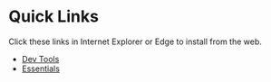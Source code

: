 Quick Links
===========

Click these links in Internet Explorer or Edge to install from the web.

* [Dev Tools](http://boxstarter.org/package/nr/url?https://github.com/Simon-Campbell/machine-scripts/blob/master/dev-tools.ps1)
* [Essentials](http://boxstarter.org/package/nr/url?https://github.com/Simon-Campbell/machine-scripts/blob/master/essentials.ps1)